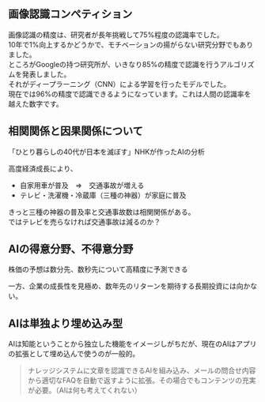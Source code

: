 ## 画像認識コンペティション

画像認識の精度は、研究者が長年挑戦して75%程度の認識率でした。  
10年で1%向上するかどうかで、モチベーションの揚がらない研究分野でもありました。<br>
ところがGoogleの持つ研究所が、いきなり85%の精度で認識を行うアルゴリズムを発表しました。<br>
それがディープラーニング（CNN）による学習を行ったモデルでした。<br>
現在では96%の精度で認識できるようになっています。これは人間の認識率を越えた数字です。


## 相関関係と因果関係について

「ひとり暮らしの40代が日本を滅ぼす」NHKが作ったAIの分析

高度経済成長により、  
- 自家用車が普及　⇒　交通事故が増える
- テレビ・洗濯機・冷蔵庫（三種の神器）が家庭に普及

きっと三種の神器の普及率と交通事故数は相関関係がある。  
ではテレビを売らなければ交通事故は減るのか？

## AIの得意分野、不得意分野

株価の予想は数分先、数秒先について高精度に予測できる

一方、企業の成長性を見極め、数年先のリターンを期待する長期投資には向かない。

## AIは単独より埋め込み型

AIは知能ということから独立した機能をイメージしがちだが、現在のAIはアプリの拡張として埋め込んで使うのが一般的。

> ナレッジシステムに文章を認識できるAIを組み込み、メールの問合せ内容から適切なFAQを自動で返すように拡張。その場合でもコンテンツの充実が必要。（AIは何も考えてくれない）
